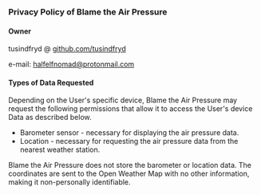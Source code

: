 ### Privacy Policy of Blame the Air Pressure

#### Owner

tusindfryd @ [github.com/tusindfryd](https://github.com/tusindfryd)

e-mail: halfelfnomad@protonmail.com

#### Types of Data Requested

Depending on the User's specific device, Blame the Air Pressure may request the following permissions that allow it to access the User's device Data as described below.

* Barometer sensor - necessary for displaying the air pressure data.
* Location - necessary for requesting the air pressure data from the nearest weather station.

Blame the Air Pressure does not store the barometer or location data. The coordinates are sent to the Open Weather Map with no other information, making it non-personally identifiable.